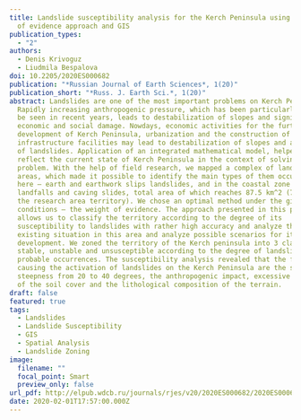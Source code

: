 ```yaml
---
title: Landslide susceptibility analysis for the Kerch Peninsula using weights
  of evidence approach and GIS
publication_types:
  - "2"
authors:
  - Denis Krivoguz
  - Liudmila Bespalova
doi: 10.2205/2020ES000682
publication: "*Russian Journal of Earth Sciences*, 1(20)"
publication_short: "*Russ. J. Earth Sci.*, 1(20)"
abstract: Landslides are one of the most important problems on Kerch Peninsula.
  Rapidly increasing anthropogenic pressure, which has been particularly could
  be seen in recent years, leads to destabilization of slopes and significant
  economic and social damage. Nowdays, economic activities for the further
  development of Kerch Peninsula, urbanization and the construction of new
  infrastructure facilities may lead to destabilization of slopes and activation
  of landslides. Application of an integrated mathematical model, helped us to
  reflect the current state of Kerch Peninsula in the context of solving this
  problem. With the help of field research, we mapped a complex of landslide
  areas, which made it possible to identify the main types of them occurring
  here – earth and earthwork slips landslides, and in the coastal zone –
  landfalls and caving slides, total area of which reaches 87.5 km^2 (7.4% of
  the research area territory). We chose an optimal method under the given
  conditions – the weight of evidence. The approach presented in this paper
  allows us to classify the territory according to the degree of its
  susceptibility to landslides with rather high accuracy and analyze the
  existing situation in this area and analyze possible scenarios for its
  development. We zoned the territory of the Kerch peninsula into 3 classes –
  stable, unstable and unsusceptible according to the degree of landslide
  probable occurrences. The susceptibility analysis revealed that the factors
  causing the activation of landslides on the Kerch Peninsula are the slope
  steepness from 20 to 40 degrees, the anthropogenic impact, excessive salinity
  of the soil cover and the lithological composition of the terrain.
draft: false
featured: true
tags:
  - Landslides
  - Landslide Susceptibility
  - GIS
  - Spatial Analysis
  - Landslide Zoning
image:
  filename: ""
  focal_point: Smart
  preview_only: false
url_pdf: http://elpub.wdcb.ru/journals/rjes/v20/2020ES000682/2020ES000682.pdf
date: 2020-02-01T17:57:00.000Z
---
```

